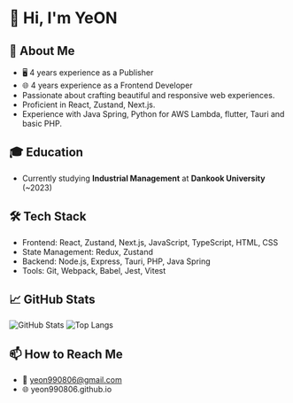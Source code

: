 # 👋 Hi, I'm YeON

## 🚀 About Me
- 🖥️ 4 years experience as a Publisher
- 🌐 4 years experience as a Frontend Developer
- Passionate about crafting beautiful and responsive web experiences.
- Proficient in React, Zustand, Next.js.
- Experience with Java Spring, Python for AWS Lambda, flutter, Tauri and basic PHP.

## 🎓 Education
- Currently studying **Industrial Management** at **Dankook University** (~2023)
  
## 🛠️ Tech Stack
- Frontend: React, Zustand, Next.js, JavaScript, TypeScript, HTML, CSS
- State Management: Redux, Zustand
- Backend: Node.js, Express, Tauri, PHP, Java Spring
- Tools: Git, Webpack, Babel, Jest, Vitest

## 📈 GitHub Stats
![GitHub Stats](https://github-readme-stats.vercel.app/api?username=yeon990806&show_icons=true&theme=radical)
![Top Langs](https://github-readme-stats.vercel.app/api/top-langs/?username=yeon990806&layout=compact&theme=radical)

## 📫 How to Reach Me
- 📧 yeon990806@gmail.com
- 🌐 yeon990806.github.io
